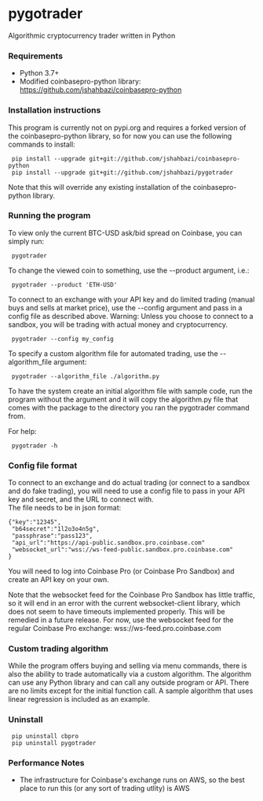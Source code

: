 # pygotrader
Algorithmic cryptocurrency trader written in Python

### Requirements
* Python 3.7+
* Modified coinbasepro-python library: https://github.com/jshahbazi/coinbasepro-python

### Installation instructions
This program is currently not on pypi.org and requires a forked version of the coinbasepro-python library, so for now you can use the following commands to install:
```
 pip install --upgrade git+git://github.com/jshahbazi/coinbasepro-python
 pip install --upgrade git+git://github.com/jshahbazi/pygotrader
```
Note that this will override any existing installation of the coinbasepro-python library.

### Running the program
To view only the current BTC-USD ask/bid spread on Coinbase, you can simply run:
```
 pygotrader
```

To change the viewed coin to something, use the --product argument, i.e.:
```
 pygotrader --product 'ETH-USD'
```

To connect to an exchange with your API key and do limited trading (manual buys and sells at market price), 
use the --config argument and pass in a config file as described above.  Warning: Unless you choose 
to connect to a sandbox, you will be trading with actual money and cryptocurrency.
```
 pygotrader --config my_config
```

To specify a custom algorithm file for automated trading, use the --algorithm_file argument:
```
 pygotrader --algorithm_file ./algorithm.py
```
To have the system create an initial algorithm file with sample code, run the program without the argument and it will copy the algorithm.py file that comes with the package to the directory you ran the pygotrader command from.


For help:
```
 pygotrader -h
```

### Config file format
To connect to an exchange and do actual trading (or connect to a sandbox and do fake trading), 
you will need to use a config file to pass in your API key and secret, and the URL to connect with.  
The file needs to be in json format:
```
{"key":"12345",
 "b64secret":"1l2o3o4n5g",
 "passphrase":"pass123",
 "api_url":"https://api-public.sandbox.pro.coinbase.com"
 "websocket_url":"wss://ws-feed-public.sandbox.pro.coinbase.com"
}
```
You will need to log into Coinbase Pro (or Coinbase Pro Sandbox) and create an API key on your own.

Note that the websocket feed for the Coinbase Pro Sandbox has little traffic, so it will end 
in an error with the current websocket-client library, which does not seem to have timeouts implemented 
properly.  This will be remedied in a future release. For now, use the websocket feed for the 
regular Coinbase Pro exchange: wss://ws-feed.pro.coinbase.com

### Custom trading algorithm
While the program offers buying and selling via menu commands, there is also the ability to trade automatically via a custom algorithm.  The algorithm can use any Python library and can call any outside program or API.  There are no limits except for the initial function call.  A sample algorithm that uses linear regression is included as an example.

### Uninstall
```
 pip uninstall cbpro
 pip uninstall pygotrader
```

### Performance Notes
* The infrastructure for Coinbase's exchange runs on AWS, so the best place to run this (or any sort of trading utlity) is AWS
